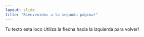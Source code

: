 ```yaml
---
layout: slide
title: "Bienvenidos a la segunda página!"
---
```

Tu texto esta loco
Utiliza la flecha hacia la izquierda para volver!

